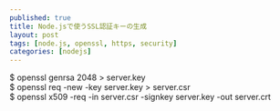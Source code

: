 ```yaml
---
published: true
title: Node.jsで使うSSL認証キーの生成
layout: post
tags: [node.js, openssl, https, security]
categories: [nodejs]
---
```

$ openssl genrsa 2048 > server.key<br>
$ openssl req -new -key server.key > server.csr<br>
$ openssl x509 -req -in server.csr -signkey server.key -out server.crt
